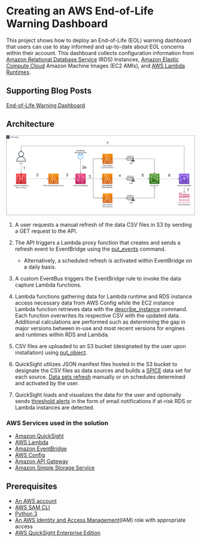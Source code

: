 # Creating an AWS End-of-Life Warning Dashboard

This project shows how to deploy an End-of-Life (EOL) warning dashboard that users can use to stay informed and up-to-date about EOL concerns within their account. This dashboard collects configuration information from [Amazon Relational Database Service](https://aws.amazon.com/rds/) (RDS) Instances, [Amazon Elastic Compute Cloud](https://aws.amazon.com/ec2/) Amazon Machine Images (EC2 AMIs), and [AWS Lambda Runtimes](https://aws.amazon.com/lambda/). 

## Supporting Blog Posts
[End-of-Life Warning Dashboard](https://quip-amazon.com/JzDSAn5nla0Y/End-of-Life-Warning-Dashboard)

## Architecture
![](assets/EOLDashboardv5.5.png)

1. A user requests a manual refresh of the data CSV files in S3 by sending a GET request to the API.
2. The API triggers a Lambda proxy function that creates and sends a refresh event to EventBridge using the [put_events](https://boto3.amazonaws.com/v1/documentation/api/latest/reference/services/events.html#EventBridge.Client.put_events) command. 
    - Alternatively, a scheduled refresh is activated within EventBridge on a daily basis.

3. A custom EventBus triggers the EventBridge rule to invoke the data capture Lambda functions.
4. Lambda functions gathering data for Lambda runtime and RDS instance access necessary data from AWS Config while the EC2 instance Lambda function retrieves data with the [describe_instance](https://boto3.amazonaws.com/v1/documentation/api/latest/reference/services/ec2.html#EC2.Client.describe_instances) command. Each function overwrites its respective CSV with the updated data. Additional calculations are performed such as determining the gap in major versions between in-use and most recent versions for engines and runtimes within RDS and Lambda.
5. CSV files are uploaded to an S3 bucket (designated by the user upon installation) using [put_object](https://boto3.amazonaws.com/v1/documentation/api/latest/reference/services/s3.html#S3.Client.put_object).
6. QuickSight utilizes JSON manifest files hosted in the S3 bucket to designate the CSV files as data sources and builds a [SPICE](https://docs.aws.amazon.com/quicksight/latest/user/spice.html) data set for each source. [Data sets refresh](https://docs.aws.amazon.com/quicksight/latest/user/refreshing-imported-data.html) manually or on schedules determined and activated by the user.
7. QuickSight loads and visualizes the data for the user and optionally sends [threshold alerts](https://docs.aws.amazon.com/quicksight/latest/user/threshold-alerts.html) in the form of email notifications if at-risk RDS or Lambda instances are detected.

### AWS Services used in the solution
- [Amazon QuickSight](https://aws.amazon.com/quicksight/) 
- [AWS Lambda](https://aws.amazon.com/lambda/)
- [Amazon EventBridge](https://aws.amazon.com/eventbridge/)
- [AWS Config](https://aws.amazon.com/config/)
- [Amazon API Gateway](https://aws.amazon.com/api-gateway/)
- [Amazon Simple Storage Service](https://aws.amazon.com/s3/) 

## Prerequisites
* [An AWS account](https://signin.aws.amazon.com/signin?redirect_uri=https%3A%2F%2Fportal.aws.amazon.com%2Fbilling%2Fsignup%2Fresume&client_id=signup)
* [AWS SAM CLI](https://docs.aws.amazon.com/serverless-application-model/latest/developerguide/serverless-sam-cli-install.html)
* [Python 3](https://www.python.org/downloads/)
* [An AWS Identity and Access Management](http://aws.amazon.com/iam)(IAM) role with appropriate access
* [AWS QuickSight Enterprise Edition](https://aws.amazon.com/quicksight/pricing/)

